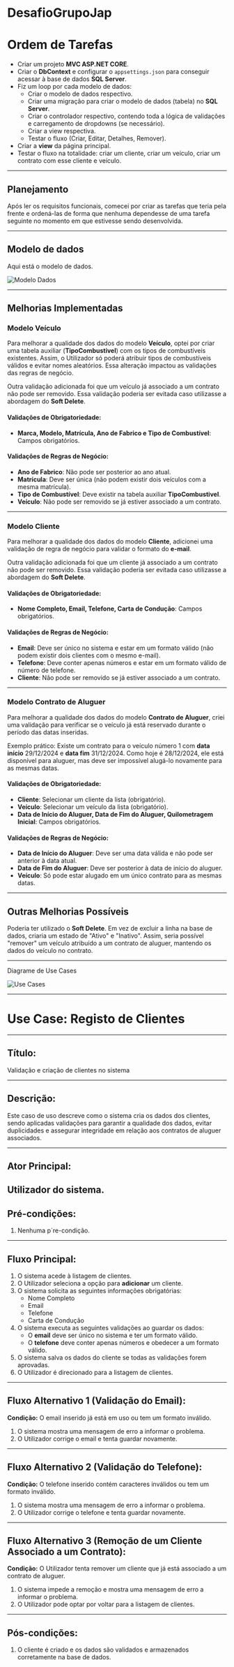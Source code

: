 # DesafioGrupoJap

# Ordem de Tarefas

- Criar um projeto **MVC ASP.NET CORE**.
- Criar o **DbContext** e configurar o `appsettings.json` para conseguir acessar à base de dados **SQL Server**.
- Fiz um loop por cada modelo de dados:
  - Criar o modelo de dados respectivo.
  - Criar uma migração para criar o modelo de dados (tabela) no **SQL Server**.
  - Criar o controlador respectivo, contendo toda a lógica de validações e carregamento de dropdowns (se necessário).
  - Criar a view respectiva.
  - Testar o fluxo (Criar, Editar, Detalhes, Remover).
- Criar a **view** da página principal.
- Testar o fluxo na totalidade: criar um cliente, criar um veículo, criar um contrato com esse cliente e veículo.

---

## Planejamento

Após ler os requisitos funcionais, comecei por criar as tarefas que teria pela frente e ordená-las de forma que nenhuma dependesse de uma tarefa seguinte no momento em que estivesse sendo desenvolvida.

---

## Modelo de dados

Aqui está o modelo de dados.

![Modelo Dados](ModeloDados.jpg)

---

## Melhorias Implementadas

### Modelo Veículo

Para melhorar a qualidade dos dados do modelo **Veículo**, optei por criar uma tabela auxiliar (**TipoCombustivel**) com os tipos de combustíveis existentes. Assim, o Utilizador só poderá atribuir tipos de combustíveis válidos e evitar nomes aleatórios. Essa alteração impactou as validações das regras de negócio. 

Outra validação adicionada foi que um veículo já associado a um contrato não pode ser removido. Essa validação poderia ser evitada caso utilizasse a abordagem do **Soft Delete**.

#### Validações de Obrigatoriedade:
- **Marca, Modelo, Matrícula, Ano de Fabrico e Tipo de Combustível**: Campos obrigatórios.

#### Validações de Regras de Negócio:
- **Ano de Fabrico**: Não pode ser posterior ao ano atual.
- **Matrícula**: Deve ser única (não podem existir dois veículos com a mesma matrícula).
- **Tipo de Combustível**: Deve existir na tabela auxiliar **TipoCombustivel**.
- **Veículo**: Não pode ser removido se já estiver associado a um contrato.

---

### Modelo Cliente

Para melhorar a qualidade dos dados do modelo **Cliente**, adicionei uma validação de regra de negócio para validar o formato do **e-mail**.

Outra validação adicionada foi que um cliente já associado a um contrato não pode ser removido. Essa validação poderia ser evitada caso utilizasse a abordagem do **Soft Delete**.

#### Validações de Obrigatoriedade:
- **Nome Completo, Email, Telefone, Carta de Condução**: Campos obrigatórios.

#### Validações de Regras de Negócio:
- **Email**: Deve ser único no sistema e estar em um formato válido (não podem existir dois clientes com o mesmo e-mail).
- **Telefone**: Deve conter apenas números e estar em um formato válido de número de telefone.
- **Cliente**: Não pode ser removido se já estiver associado a um contrato.

---

### Modelo Contrato de Aluguer

Para melhorar a qualidade dos dados do modelo **Contrato de Aluguer**, criei uma validação para verificar se o veículo já está reservado durante o período das datas inseridas. 

Exemplo prático: Existe um contrato para o veículo número 1 com **data início** 29/12/2024 e **data fim** 31/12/2024. Como hoje é 28/12/2024, ele está disponível para aluguer, mas deve ser impossível alugá-lo novamente para as mesmas datas.

#### Validações de Obrigatoriedade:
- **Cliente**: Selecionar um cliente da lista (obrigatório).
- **Veículo**: Selecionar um veículo da lista (obrigatório).
- **Data de Início do Aluguer, Data de Fim do Aluguer, Quilometragem Inicial**: Campos obrigatórios.

#### Validações de Regras de Negócio:
- **Data de Início do Aluguer**: Deve ser uma data válida e não pode ser anterior à data atual.
- **Data de Fim do Aluguer**: Deve ser posterior à data de início do aluguer.
- **Veículo**: Só pode estar alugado em um único contrato para as mesmas datas.

---

## Outras Melhorias Possíveis

Poderia ter utilizado o **Soft Delete**. Em vez de excluir a linha na base de dados, criaria um estado de "Ativo" e "Inativo". Assim, seria possível "remover" um veículo atribuído a um contrato de aluguer, mantendo os dados do veículo no contrato.


---

Diagrame de Use Cases

![Use Cases](DiagramaUseCases.jpg)

---

# Use Case: Registo de Clientes

---

## **Título:**  
Validação e criação de clientes no sistema

---

## **Descrição:**  
Este caso de uso descreve como o sistema cria os dados dos clientes, sendo aplicadas validações para garantir a qualidade dos dados, evitar duplicidades e assegurar integridade em relação aos contratos de aluguer associados.  

---

## **Ator Principal:**  
Utilizador do sistema.
---

## **Pré-condições:**  
1. Nenhuma p´re-condição.

---

## **Fluxo Principal:**  
1. O sistema acede à listagem de clientes.  
3. O Utilizador seleciona a opção para **adicionar** um cliente.  
4. O sistema solicita as seguintes informações obrigatórias:
   - Nome Completo  
   - Email  
   - Telefone  
   - Carta de Condução  
5. O sistema executa as seguintes validações ao guardar os dados:
   - O **email** deve ser único no sistema e ter um formato válido.  
   - O **telefone** deve conter apenas números e obedecer a um formato válido.  
6. O sistema salva os dados do cliente se todas as validações forem aprovadas.  
7. O Utilizador é direcionado para a listagem de clientes.  

---

## **Fluxo Alternativo 1 (Validação do Email):**  
**Condição:** O email inserido já está em uso ou tem um formato inválido.  
1. O sistema mostra uma mensagem de erro a informar o problema.  
2. O Utilizador corrige o email e tenta guardar novamente.  

---

## **Fluxo Alternativo 2 (Validação do Telefone):**  
**Condição:** O telefone inserido contém caracteres inválidos ou tem um formato inválido.  
1. O sistema mostra uma mensagem de erro a informar o problema.  
2. O Utilizador corrige o telefone e tenta guardar novamente.  

---

## **Fluxo Alternativo 3 (Remoção de um Cliente Associado a um Contrato):**  
**Condição:** O Utilizador tenta remover um cliente que já está associado a um contrato de aluguer.  
1. O sistema impede a remoção e mostra uma mensagem de erro a informar o problema.
2. O Utilizador pode optar por voltar para a listagem de clientes.  

---

## **Pós-condições:**  
1. O cliente é criado e os dados são validados e armazenados corretamente na base de dados.  




